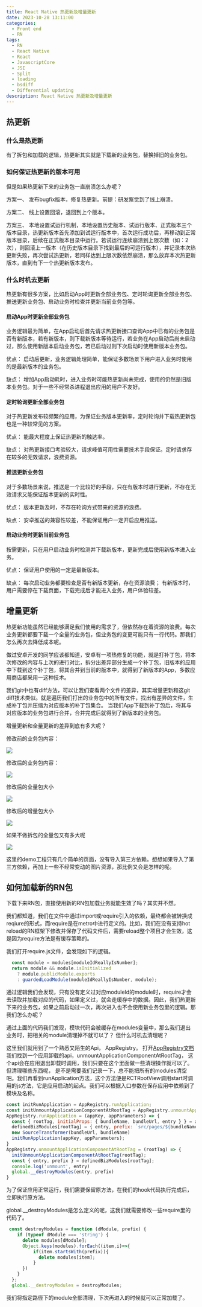 ```yaml
---
title: React Native 热更新及增量更新
date: 2023-10-28 13:11:00
categories:
  - Front end
  - RN
tags:
  - RN
  - React Native
  - React
  - JavascriptCore
  - JSI
  - Split
  - loading
  - bsdiff
  - Differential updating
description: React Native 热更新及增量更新
---
```


## 热更新

### 什么是热更新  

有了拆包和加载的逻辑，热更新其实就是下载新的业务包，替换掉旧的业务包。

### 如何保证热更新的版本可用

但是如果热更新下来的业务包一直崩溃怎么办呢？

方案一、 发布bugfix版本，修复热更新。前提：研发察觉到了线上崩溃。

方案二、 线上设置回滚，退回到上个版本。

方案三、 本地设置试运行机制，本地设置历史版本、试运行版本、正式版本三个版本目录，热更新版本首先添加到试运行版本中，首次运行成功后，再移动到正常版本目录，后续在正式版本目录中运行。若试运行连续崩溃到上限次数（如：2次），则回滚上一版本（在历史版本目录下找到最后的可运行版本），并记录本次热更新失败，再次尝试热更新，若同样达到上限次数依然崩溃，那么放弃本次热更新版本，直到有下一个热更新版本发布。

### 什么时机去更新

热更新有很多方案，比如启动App时更新全部业务包、定时轮询更新全部业务包、推送更新业务包、启动业务时检查并更新当前业务包等。

#### 启动App时更新全部业务包

业务逻辑最为简单，在App启动后首先请求热更新接口查询App中已有的业务包是否有新版本，若有新版本，则下载新版本等待运行，若业务在App启动后尚未启动过，那么使用新版本启动业务包，若已启动过则下次启动时使用新版本业务包。

优点： 启动后更新，业务逻辑处理简单，能保证多数场景下用户进入业务时使用的是最新版本的业务包。

缺点： 增加App启动耗时，进入业务时可能热更新尚未完成，使用的仍然是旧版本业务包。对于一些不经常杀进程退出应用的用户不友好。

#### 定时轮询更新全部业务包

对于热更新发布较频繁的应用，为保证业务版本更新率，定时轮询并下载热更新包也是一种较常见的方案。

优点： 能最大程度上保证热更新的触达率。

缺点： 对热更新接口考验较大，请求峰值可用性需要技术手段保证。定时请求存在较多的无效请求，浪费资源。

#### 推送更新业务包

对于多数场景来说，推送是一个比较好的手段，只在有版本时进行更新，不存在无效请求又能保证版本更新的实时性。

优点： 版本更新及时，不存在轮询方式带来的资源的浪费。

缺点： 安卓推送的兼容性较差，不能保证用户一定开启应用推送。

#### 启动业务时更新当前业务包

按需更新，只在用户启动业务时检测并下载新版本，更新完成后使用新版本进入业务。

优点： 保证用户使用的一定是最新版本。

缺点： 每次启动业务都要检查是否有新版本更新，存在资源浪费； 有新版本时，用户需要停在下载页面，下载完成后才能进入业务，用户体验较差。

## 增量更新

热更新功能虽然已经能够满足我们使用的需求了，但依然存在着资源的浪费。每次业务更新都要下载一个全量的业务包，但业务包的变更可能只有一行代码。那我们怎么再次去降低成本呢。

做过安卓开发的同学应该都知道，安卓有一项热修复的功能，就是打补丁包，将本次修改的内容与上次的进行对比，拆分出差异部分生成一个补丁包，旧版本的应用中下载到这个补丁包，将其合并到当前的版本中，就得到了新版本的App，多数应用商店都采用一这种技术。

我们git中也有diff方法，可以让我们查看两个文件的差异，其实增量更新和这git diff技术类似。就是遍历我们打出的业务包中的所有文件，找出有差异的文件，生成补丁包并压缩为对应版本的补丁包集合。 当我们App下载到补丁包后，将其与对应版本的业务包进行合并，合并完成后就得到了新版本的业务包。

增量更新和全量更新的差异到底有多大呢？

修改前的业务包内容：

<image src="../assets/rn-8.png" />

修改后的业务包内容：

<image src="../assets/rn-9.png" />

修改后的全量包大小

<image src="../assets/rn-10.png" />

修改后的增量包大小

<image src="../assets/rn-11.png" />

如果不做拆包的全量包又有多大呢

<image src="../assets/rn-12.png" />

这里的demo工程只有几个简单的页面，没有导入第三方依赖。想想如果导入了第三方依赖，再加上一些不经常变动的图片资源，那比例又会是怎样的呢。

## 如何加载新的RN包

下载下来RN包，直接使用新的RN包加载业务就能生效了吗？其实并不然。

我们都知道，我们在文件中通过import或require引入的依赖，最终都会被转换成reqiure的形式，而require是在metro中进行定义的。比如，我们在没有支持hot reload的RN框架下修改并保存了代码文件后，需要reload整个项目才会生效，这是因为require方法是有缓存策略的。

我们打开require.js文件，会发现如下的逻辑。

```js
  const module = modules[moduleIdReallyIsNumber];
  return module && module.isInitialized
    ? module.publicModule.exports
    : guardedLoadModule(moduleIdReallyIsNumber, module);

```

通过逻辑我们会发现，只有没有定义过对应moduleId的module时，require才会去读取并加载对应的代码，如果定义过，就会走缓存中的数据。因此，我们热更新下来的业务包，如果之前启动过一次，再次进入也不会使用新业务包里的逻辑。那我们怎么办呢？

通过上面的代码我们发现，模块代码会被缓存在modules变量中，那么我们退出业务时，把相关的module清理掉不就可以了？ 但什么时机去清理呢？

这里我们就用到了一个熟悉又陌生的Api， AppRegistry。 打开[AppRegistry文档](https://reactnative.cn/docs/appregistry)我们找到一个应用卸载的api，unmountApplicationComponentAtRootTag， 这个api会在应用退出卸载时调用，我们只要在这个里面做一些清理操作就可以了。 但清理哪些东西呢， 是不是需要我们记录一下，总不能把所有的modules清空吧。我们再看到runApplication方法，这个方法便是RCTRootView调用start时调用的js方法，它是应用启动的起点。我们可以根据入口参数在保存应用中依赖到了模块及名称。

```js
const initRunApplication = AppRegistry.runApplication;
const initUnmountApplicationComponentAtRootTag = AppRegistry.unmountApplicationComponentAtRootTag;
AppRegistry.runApplication = (appKey, appParameters) => {
  const { rootTag, initialProps: { bundleName, bundleUrl, entry } } = appParameters;
  definedBizModules[rootTag] = { entry, prefix: `src/pages/${bundleName}/` };
  new SourceTransformer(bundleUrl, bundleName)
  initRunApplication(appKey, appParameters);
}
AppRegistry.unmountApplicationComponentAtRootTag = (rootTag) => {
  initUnmountApplicationComponentAtRootTag(rootTag);
  const { entry, prefix } = definedBizModules[rootTag];
  console.log('unmount', entry)
  global.__destroyModules(entry, prefix)
}

```

为了保证应用正常运行，我们需要保留原方法，在我们的hook代码执行完成后，立即执行原方法。

global.__destroyModules是怎么定义的呢，这我们就需要修改一些require里的代码了。

```js
 const destroyModules = function (dModule, prefix) {
    if (typeof dModule === 'string') {
      delete modules[dModule];
      Object.keys(modules).forEach((item,i)=>{
          if(item.startsWith(prefix)){
            delete modules[item];
          }
      })
    }
  };
  global.__destroyModules = destroyModules;
```

我们将指定路径下的module全部清理，下次再进入的时候就可以正常加载了。

